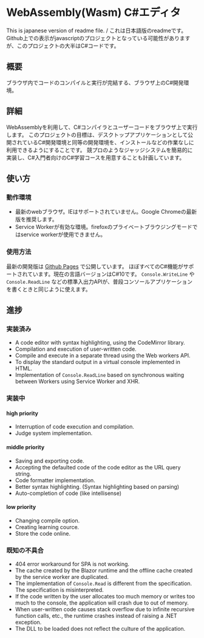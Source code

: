 # WebAssembly(Wasm) C#エディタ

This is japanese version of readme file. / これは日本語版のreadmeです。
Github上での表示がjavascriptのプロジェクトとなっている可能性がありますが、このプロジェクトの大半はC#コードです。

## 概要

ブラウザ内でコードのコンパイルと実行が完結する、ブラウザ上のC#開発環境。

## 詳細

WebAssemblyを利用して、C#コンパイラとユーザーコードをブラウザ上で実行します。
このプロジェクトの目標は、デスクトップアプリケーションとして公開されているC#開発環境と同等の開発環境を、インストールなどの作業なしに利用できるようにすることです。
競プロのようなジャッジシステムを簡易的に実装し、C#入門者向けのC#学習コースを用意することも計画しています。

## 使い方

### 動作環境

+ 最新のwebブラウザ。IEはサポートされていません。Google Chromeの最新版を推奨します。
+ Service Workerが有効な環境。firefoxのプライベートブラウジングモードではservice workerが使用できません。

### 使用方法

最新の開発版は [Github Pages](https://2427dkusiro.github.io/WasmCSharpEditor/) で公開しています。
ほぼすべてのC#機能がサポートされています。現在の言語バージョンはC#10です。
`Console.WriteLine` や `Console.ReadLine` などの標準入出力APIが、普段コンソールアプリケーションを書くときと同じように使えます。

## 進捗

### 実装済み

+ A code editor with syntax highlighting, using the CodeMirror library.
+ Compilation and execution of user-written code.
+ Compile and execute in a separate thread using the Web workers API.
+ To display the standard output in a virtual console implemented in HTML.
+ Implementation of `Console.ReadLine` based on synchronous waiting between Workers using Service Worker and XHR.

### 実装中

#### high priority
+ Interruption of code execution and compilation.
+ Judge system implementation.

#### middle priority

+ Saving and exporting code.
+ Accepting the defaulted code of the code editor as the URL query string.
+ Code formatter implementation.
+ Better syntax highlighting. (Syntax highlighting based on parsing)
+ Auto-completion of code (like intellisense)

#### low priority

+ Changing compile option.
+ Creating learning cource.
+ Store the code online.

### 既知の不具合
+ 404 error workaround for SPA is not working.
+ The cache created by the Blazor runtime and the offline cache created by the service worker are duplicated.
+ The implementation of `Console.Read` is different from the specification. The specification is misinterpreted.
+ If the code written by the user allocates too much memory or writes too much to the console, the application will crash due to out of memory.
+ When user-written code causes stack overflow due to infinite recursive function calls, etc., the runtime crashes instead of raising a .NET exception.
+ The DLL to be loaded does not reflect the culture of the application.